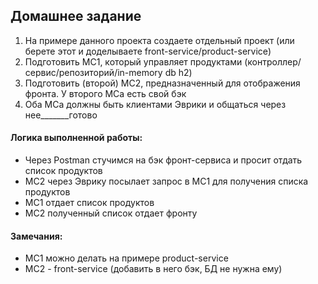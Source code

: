 ## Домашнее задание
1. На примере данного проекта создаете отдельный проект (или берете этот и доделываете front-service/product-service)
2. Подготовить МС1, который управляет продуктами (контроллер/сервис/репозиторий/in-memory db h2)
3. Подготовить (второй) МС2, предназначенный для отображения фронта. У второго МСа есть свой бэк
4. Оба МСа должны быть клиентами Эврики и общаться через нее_______готово

#### Логика выполненной работы:
- Через Postman стучимся на бэк фронт-сервиса и просит отдать список продуктов
- МС2 через Эврику посылает запрос в МС1 для получения списка продуктов
- МС1 отдает список продуктов
- МС2 полученный список отдает фронту

#### Замечания:
- МС1 можно делать на примере product-service
- МС2 - front-service (добавить в него бэк, БД не нужна ему)